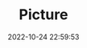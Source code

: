 ---
weight: 1
images:
- /images/edited/217.jpeg
title: Picture
date: 2022-10-24 22:59:53
tags: [luminar neo,work,person,chair]
---